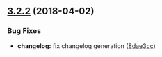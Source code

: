 <a name="3.2.2"></a>
## [3.2.2](https://github.com/jexia/jexia-sdk-js/compare/v3.2.1...v3.2.2) (2018-04-02)


### Bug Fixes

* **changelog:** fix changelog generation ([8dae3cc](https://github.com/jexia/jexia-sdk-js/commit/8dae3cc))
